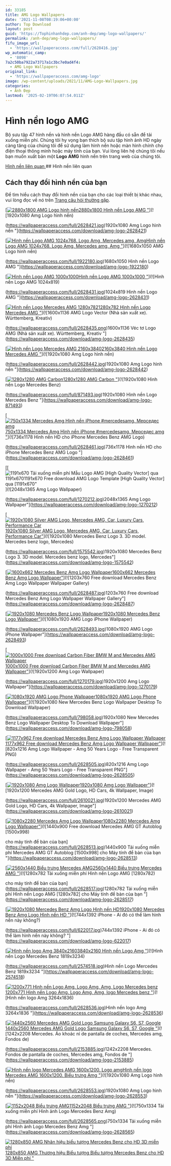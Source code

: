 ```yaml
---
id: 33185
title: AMG Logo Wallpapers
date: '2021-11-08T08:19:06+00:00'
author: Top Download
layout: post
guid: 'https://Tophinhanhdep.com/anh-dep/amg-logo-wallpapers/'
permalink: /anh-dep/amg-logo-wallpapers/
fifu_image_url:
  - 'https://wallpaperaccess.com/full/2628416.jpg'
wp_automatic_camp:
  - '8098'
7a2c50ba7922a73717a1c3bc7e0ad4f4:
  - AMG Logo Wallpapers
original_link:
  - 'https://wallpaperaccess.com/amg-logo'
image: /wp-content/uploads/2021/11/AMG-Logo-Wallpapers.jpg
categories:
  - Ảnh Đẹp
lastmod: '2025-02-19T06:07:54.011Z'
---
```

# Hình nền logo AMG

Bộ sưu tập 47 hình nền và hình nền Logo AMG hàng đầu có sẵn để tải xuống miễn phí. Chúng tôi hy vọng bạn thích bộ sưu tập hình ảnh HD ngày càng tăng của chúng tôi để sử dụng làm hình nền hoặc màn hình chính cho điện thoại thông minh hoặc máy tính của bạn. Vui lòng liên hệ chúng tôi nếu bạn muốn xuất bản một **Logo AMG** hình nền trên trang web của chúng tôi.

[Hình nền liên quan ](#related) ## Hình nền liên quan

## Cách thay đổi hình nền của bạn

Để tìm hiểu cách thay đổi hình nền của bạn cho các loại thiết bị khác nhau, vui lòng đọc về nó trên [Trang câu hỏi thường gặp](https://tophinhanhdep.com/faq/).

  
[[![2880x1800 AMG Logo hình nền](https://wallpaperaccess.com/full/2628416.jpg)2880x1800 Hình nền Logo AMG "](https://wallpaperaccess.com/download/amg-logo-2628416)](![1920x1080 Amg Logo hình nền)

(https://wallpaperaccess.com/full/2628421.jpg)1920x1080 Amg Logo hình nền "](https://wallpaperaccess.com/download/amg-logo-2628421)

[[![Hình nền Logo AMG 1024x768.  Logo Amg, Mercedes amg, Amg](https://wallpaperaccess.com/full/2628427.jpg)Hình nền Logo AMG 1024x768. Logo Amg, Mercedes amg, Amg "](https://wallpaperaccess.com/download/amg-logo-2628427)](![1680x1050 AMG Logo hình nền)

(https://wallpaperaccess.com/full/1922180.jpg)1680x1050 Hình nền Logo AMG "](https://wallpaperaccess.com/download/amg-logo-1922180)

[[![Hình nền Logo AMG 1000x1000](https://wallpaperaccess.com/full/1613284.jpg)Hình nền Logo AMG 1000x1000 "](https://wallpaperaccess.com/download/amg-logo-1613284)](![Hình nền Logo AMG 1024x819)

(https://wallpaperaccess.com/full/2628431.jpg)1024x819 Hình nền Logo AMG "](https://wallpaperaccess.com/download/amg-logo-2628431)

[[![Hình nền Logo Mercedes AMG 1280x782](https://wallpaperaccess.com/full/2628434.jpg)1280x782 Hình nền Logo Mercedes AMG "](https://wallpaperaccess.com/download/amg-logo-2628434)](![1600x1136 AMG Logo Vector (Nhà sản xuất xe).  Württemberg, Kreativ)

(https://wallpaperaccess.com/full/2628435.png)1600x1136 Véc tơ Logo AMG (Nhà sản xuất xe). Württemberg, Kreativ "](https://wallpaperaccess.com/download/amg-logo-2628435)

[[![Hình nền Logo Mercedes AMG 2160x3840](https://wallpaperaccess.com/full/2628436.png)2160x3840 Hình nền Logo Mercedes AMG "](https://wallpaperaccess.com/download/amg-logo-2628436)](![1920x1080 Amg Logo hình nền)

(https://wallpaperaccess.com/full/2628442.jpg)1920x1080 Amg Logo hình nền "](https://wallpaperaccess.com/download/amg-logo-2628442)

[[![1280x1280 AMG Carbon](https://wallpaperaccess.com/full/2628455.jpg)1280x1280 AMG Carbon "](https://wallpaperaccess.com/download/amg-logo-2628455)](![1920x1080 Hình nền Logo Mercedes Benz)

(https://wallpaperaccess.com/full/871493.jpg)1920x1080 Hình nền Logo Mercedes Benz "](https://wallpaperaccess.com/download/amg-logo-871493)

[[![750x1334 Mercedes Amg Hình nền iPhone #mercedesamg.  Мерседес amg](https://wallpaperaccess.com/full/2628458.jpg)750x1334 Mercedes Amg Hình nền iPhone #mercedesamg. Мерседес amg "](https://wallpaperaccess.com/download/amg-logo-2628458)](![736x1178 Hình nền HD cho iPhone Mercedes Benz AMG Logo)

(https://wallpaperaccess.com/full/2628461.jpg)736x1178 Hình nền HD cho iPhone Mercedes Benz AMG Logo "](https://wallpaperaccess.com/download/amg-logo-2628461)

[[![1191x670 Tải xuống miễn phí Mẫu Logo AMG [High Quality Vector] qua [1191x670](https://wallpaperaccess.com/full/2628469.jpg)1191x670 Free download AMG Logo Template \[High Quality Vector\] qua \[1191x670"](https://wallpaperaccess.com/download/amg-logo-2628469)](![2048x1365 Amg Logo Wallpaper)

(https://wallpaperaccess.com/full/1270212.jpg)2048x1365 Amg Logo Wallpaper"](https://wallpaperaccess.com/download/amg-logo-1270212)

[[![1920x1080 Silver AMG Logo, Mercedes AMG, Car, Luxury Cars, Performance Car](https://wallpaperaccess.com/full/2628472.jpg)1920x1080 Silver AMG Logo, Mercedes AMG, Car, Luxury Cars, Performance Car"](https://wallpaperaccess.com/download/amg-logo-2628472)](![1920x1080 Mercedes Benz Logo 3. 3D model. Mercedes benz logo, Mercedes)

(https://wallpaperaccess.com/full/1575542.jpg)1920x1080 Mercedes Benz Logo 3. 3D model. Mercedes benz logo, Mercedes"](https://wallpaperaccess.com/download/amg-logo-1575542)

[[![1600x662 Mercedes Benz Amg Logo Wallpaper](https://wallpaperaccess.com/full/2628484.jpg)1600x662 Mercedes Benz Amg Logo Wallpaper"](https://wallpaperaccess.com/download/amg-logo-2628484)](![1203x760 Free download Mercedes Benz Amg Logo Wallpaper Wallpaper Gallery)

(https://wallpaperaccess.com/full/2628487.jpg)1203x760 Free download Mercedes Benz Amg Logo Wallpaper Wallpaper Gallery"](https://wallpaperaccess.com/download/amg-logo-2628487)

[[![1920x1080 Mercedes Benz Logo Wallpaper](https://wallpaperaccess.com/full/2628488.jpg)1920x1080 Mercedes Benz Logo Wallpaper"](https://wallpaperaccess.com/download/amg-logo-2628488)](![1080x1920 AMG Logo iPhone Wallpaper)

(https://wallpaperaccess.com/full/2628493.jpg)1080x1920 AMG Logo iPhone Wallpaper"](https://wallpaperaccess.com/download/amg-logo-2628493)

[[![1000x1000 Free download Carbon Fiber BMW M and Mercedes AMG Wallpaper](https://wallpaperaccess.com/full/2628501.jpg)1000x1000 Free download Carbon Fiber BMW M and Mercedes AMG Wallpaper"](https://wallpaperaccess.com/download/amg-logo-2628501)](![1920x1200 Amg Logo Wallpaper)

(https://wallpaperaccess.com/full/1270179.jpg)1920x1200 Amg Logo Wallpaper"](https://wallpaperaccess.com/download/amg-logo-1270179)

[[![1080x1920 AMG Logo Phone Wallpaper](https://wallpaperaccess.com/full/2628502.jpg)1080x1920 AMG Logo Phone Wallpaper"](https://wallpaperaccess.com/download/amg-logo-2628502)](![1920x1080 New Mercedes Benz Logo Wallpaper Desktop To Download Wallpaper)

(https://wallpaperaccess.com/full/798058.jpg)1920x1080 New Mercedes Benz Logo Wallpaper Desktop To Download Wallpaper"](https://wallpaperaccess.com/download/amg-logo-798058)

[[![1177x962 Free download Mercedes Benz Amg Logo Wallpaper Wallpaper](https://wallpaperaccess.com/full/2628504.jpg)1177x962 Free download Mercedes Benz Amg Logo Wallpaper Wallpaper"](https://wallpaperaccess.com/download/amg-logo-2628504)](![820x1216 Amg Logo Wallpaper - Amg 50 Years Logo - Free Transparent PNG)

(https://wallpaperaccess.com/full/2628505.jpg)820x1216 Amg Logo Wallpaper - Amg 50 Years Logo - Free Transparent PNG"](https://wallpaperaccess.com/download/amg-logo-2628505)

[[![1920x1080 Amg Logo Wallpaper](https://wallpaperaccess.com/full/836182.jpg)1920x1080 Amg Logo Wallpaper"](https://wallpaperaccess.com/download/amg-logo-836182)](![1920x1200 Mercedes AMG Gold Logo, HD Cars, 4k Wallpaper, Image)

(https://wallpaperaccess.com/full/2610021.jpg)1920x1200 Mercedes AMG Gold Logo, HD Cars, 4k Wallpaper, Image"](https://wallpaperaccess.com/download/amg-logo-2610021)

[[![1080x2280 Mercedes Amg Logo Wallpaper](https://wallpaperaccess.com/full/2628510.png)1080x2280 Mercedes Amg Logo Wallpaper"](https://wallpaperaccess.com/download/amg-logo-2628510)](![1440x900 Free download Mercedes AMG GT Autoblog [1500x998)

 cho máy tính để bàn của bạn](https://wallpaperaccess.com/full/2628513.jpg)1440x900 Tải xuống miễn phí Mercedes AMG GT Autoblog \[1500x998\] cho Máy tính để bàn của bạn "](https://wallpaperaccess.com/download/amg-logo-2628513)

[[![2560x1440 Biểu trưng Mercedes AMG](https://wallpaperaccess.com/full/2628514.png)2560x1440 Biểu trưng Mercedes AMG "](https://wallpaperaccess.com/download/amg-logo-2628514)](![1280x782 Tải xuống miễn phí Hình nền Logo AMG [1280x782)

 cho máy tính để bàn của bạn](https://wallpaperaccess.com/full/2628517.jpg)1280x782 Tải xuống miễn phí Hình nền Logo AMG \[1280x782\] cho Máy tính để bàn của bạn "](https://wallpaperaccess.com/download/amg-logo-2628517)

[[![1920x1080 Mercedes Benz Amg Logo Hình nền HD](https://wallpaperaccess.com/full/2628519.jpg)1920x1080 Mercedes Benz Amg Logo Hình nền HD "](https://wallpaperaccess.com/download/amg-logo-2628519)](![744x1392 iPhone - Ai đó có thể làm hình nền này không?)

(https://wallpaperaccess.com/full/622017.jpg)744x1392 iPhone - Ai đó có thể làm hình nền này không? "](https://wallpaperaccess.com/download/amg-logo-622017)

[[![Hình nền logo Amg 3840x2160](https://wallpaperaccess.com/full/2628525.jpg)3840x2160 Hình nền Logo Amg "](https://wallpaperaccess.com/download/amg-logo-2628525)](![Hình nền Logo Mercedes Benz 1819x3234)

(https://wallpaperaccess.com/full/2574518.jpg)Hình nền Logo Mercedes Benz 1819x3234 "](https://wallpaperaccess.com/download/amg-logo-2574518)

[[![1200x771 Hình nền Logo Amg.  Logo Amg, Amg, Logo Mercedes benz](https://wallpaperaccess.com/full/2628532.jpg)1200x771 Hình nền Logo Amg. Logo Amg, Amg, logo Mercedes benz "](https://wallpaperaccess.com/download/amg-logo-2628532)](![Hình nền logo Amg 3264x1836)

(https://wallpaperaccess.com/full/2628536.jpg)Hình nền logo Amg 3264x1836 "](https://wallpaperaccess.com/download/amg-logo-2628536)

[[![1440x2560 Mercedes AMG Gold Logo Samsung Galaxy S6, S7, Google](https://wallpaperaccess.com/full/2628544.jpg)1440x2560 Mercedes AMG Gold Logo Samsung Galaxy S6, S7, Google "](https://wallpaperaccess.com/download/amg-logo-2628544)](![1242x2208 Mercedes.  Áo khoác nỉ de pantalla de coches, Mercedes amg, Fondos de)

(https://wallpaperaccess.com/full/2153885.jpg)1242x2208 Mercedes. Fondos de pantalla de coches, Mercedes amg, Fondos de "](https://wallpaperaccess.com/download/amg-logo-2153885)

[[![Hình nền logo Mercedes AMG 1600x1200.  Logo amg](https://wallpaperaccess.com/full/2628550.jpg)Hình nền logo Mercedes AMG 1600x1200. Biểu trưng Amg "](https://wallpaperaccess.com/download/amg-logo-2628550)](![1920x1080 Amg Logo hình nền)

(https://wallpaperaccess.com/full/2628553.jpg)1920x1080 Amg Logo hình nền "](https://wallpaperaccess.com/download/amg-logo-2628553)

[[![1152x2048 Biểu trưng AMG](https://wallpaperaccess.com/full/2628555.jpg)1152x2048 Biểu trưng AMG "](https://wallpaperaccess.com/download/amg-logo-2628555)](![750x1334 Tải xuống miễn phí Hình ảnh Logo Mercedes Benz Amg)

(https://wallpaperaccess.com/full/2628565.png)750x1334 Tải xuống miễn phí Hình ảnh Logo Mercedes Benz Amg "](https://wallpaperaccess.com/download/amg-logo-2628565)

[![1280x850 AMG Nhãn hiệu biểu tượng Mercedes Benz cho HD 3D miễn phí](https://wallpaperaccess.com/full/2628607.jpg)1280x850 AMG Thương hiệu Biểu tượng Biểu tượng Mercedes Benz cho HD 3D Miễn phí "](https://wallpaperaccess.com/download/amg-logo-2628607)
